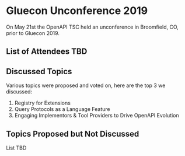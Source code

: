 # Gluecon Unconference 2019

On May 21st the OpenAPI TSC held an unconference in Broomfield, CO, prior to Gluecon 2019.

## List of Attendees TBD

## Discussed Topics
Various topics were proposed and voted on, here are the top 3 we discussed:

1. Registry for Extensions
2. Query Protocols as a Language Feature
3. Engaging Implementors & Tool Providers to Drive OpenAPI Evolution

## Topics Proposed but Not Discussed

List TBD
